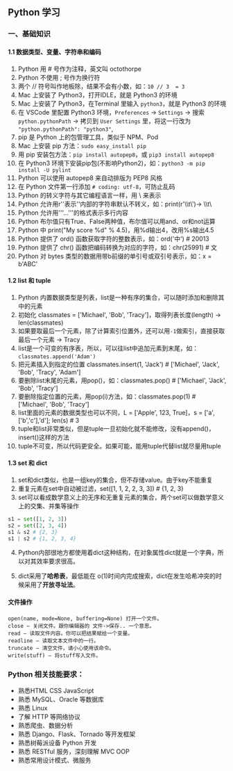 ## Python 学习

### 一、基础知识
#### 1.1 数据类型、变量、字符串和编码
1. Python 用 # 号作为注释，英文叫 octothorpe
2. Python 不使用 ; 号作为换行符
3. 两个 // 符号叫作地板除，结果不会有小数，如：`10 // 3  = 3`
4. Mac 上安装了 Python3，打开IDLE，就是 Python3 的环境
5. Mac 上安装了 Python3，在Terminal 里输入 `python3`，就是 Python3 的环境
6. 在 VSCode 里配置 Python3 环境，`Preferences` -> `Settings` -> 搜索 `python.pythonPath` -> 拷贝到 `User Settings` 里，将这一行改为 `"python.pythonPath": "python3"`,
7. pip 是 Python 上的包管理工具，类似于 NPM、Pod
8. Mac 上安装 pip 方法：`sudo easy_install pip`
9. 用 pip 安装包方法：`pip install autopep8`，或 `pip3 install autopep8`
10. 在 Python3 环境下安装pip包(不影响Python2)，如：`python3 -m pip install -U pylint`
11. Python 可以使用 autopep8 来自动排版为 PEP8 风格
12. 在 Python 文件第一行添加 `# coding: utf-8`，可防止乱码
13. Python 的转义字符与其它编程语言一样，用 \ 来表示
14. Python 允许用r''表示''内部的字符串默认不转义，如：print(r'\\\t\\')-> \\\t\\ 
15. Python 允许用'''...'''的格式表示多行内容
16. Python 布尔值只有True、False两种值，布尔值可以用and、or和not运算
17. Python 中 print("My score %d" % 4.5)，用%d输出4，改用%s输出4.5
18. Python 提供了 ord() 函数获取字符的整数表示，如：ord('中') # 20013
19. Python 提供了 chr() 函数把编码转换为对应的字符，如：chr(25991) # 文
20. Python 对 bytes 类型的数据用带b前缀的单引号或双引号表示，如：x = b'ABC'

#### 1.2 list 和 tuple
1. Python 内置数据类型是列表，list是一种有序的集合，可以随时添加和删除其中的元素
2. 初始化 classmates = ['Michael', 'Bob', 'Tracy']，取得列表长度(length) -> len(classmates)
3. 如果要取最后一个元素，除了计算索引位置外，还可以用`-1`做索引，直接获取最后一个元素 -> Tracy
4. list是一个可变的有序表，所以，可以往list中追加元素到末尾，如：`classmates.append('Adam')`
5. 把元素插入到指定的位置 classmates.insert(1, 'Jack') # ['Michael', 'Jack', 'Bob', 'Tracy', 'Adam']
6. 要删除list末尾的元素，用pop()，如：classmates.pop() # ['Michael', 'Jack', 'Bob', 'Tracy']
7. 要删除指定位置的元素，用pop(i)方法，如：classmates.pop(1) # ['Michael', 'Bob', 'Tracy']
8. list里面的元素的数据类型也可以不同，L = ['Apple', 123, True]，s = ['a',['b','c'],'d']; len(s) # 3
9. tuple和list非常类似，但是tuple一旦初始化就不能修改，没有append()，insert()这样的方法
10. tuple不可变，所以代码更安全。如果可能，能用tuple代替list就尽量用tuple

#### 1.3 set 和 dict
1. set和dict类似，也是一组key的集合，但不存储value。由于key不能重复
2. 重复元素在set中自动被过滤，set([1, 1, 2, 2, 3, 3]) # {1, 2, 3}
3. set可以看成数学意义上的无序和无重复元素的集合，两个set可以做数学意义上的交集、并集等操作
```python
s1 = set([1, 2, 3])
s2 = set([2, 3, 4])
s1 & s2 # {2, 3}
s1 | s2 # {1, 2, 3, 4}
```
4. Python内部很地方都使用着dict这种结构，在对象属性dict就是一个字典，所以对其效率要求很高。

5. dict采用了**哈希表**，最低能在 o(1)时间内完成搜索，dict在发生哈希冲突的时候采用了**开放寻址法**。


#### 文件操作
```
open(name, mode=None, buffering=None) 打开一个文件。
close – 关闭文件。跟你编辑器的 文件->保存.. 一个意思。
read – 读取文件内容。你可以把结果赋给一个变量。
readline – 读取文本文件中的一行。
truncate – 清空文件，请小心使用该命令。
write(stuff) – 将stuff写入文件。
```

### Python 相关技能要求：
* 熟悉HTML CSS JavaScript
* 熟悉 MySQL、Oracle 等数据库
* 熟悉 Linux 
* 了解 HTTP 等网络协议
* 熟悉爬虫、数据分析
* 熟悉 Django、Flask、Tornado 等开发框架
* 熟悉树莓派设备 Python 开发
* 熟悉 RESTful 服务，深刻理解 MVC OOP
* 熟悉常用设计模式、微服务






